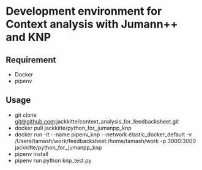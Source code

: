 # Development environment for Context analysis with Jumann++ and KNP

## Requirement
- Docker
- pipenv

## Usage
- git clone git@github.com:jackkitte/context_analysis_for_feedbacksheet.git
- docker pull jackkitte/python_for_jumanpp_knp
- docker run -it --name pipenv_knp --network elastic_docker_default -v /Users/tamash/work/feedbacksheet:/home/tamash/work -p 3000:3000 jackkitte/python_for_jumanpp_knp
- pipenv install
- pipenv run python knp_test.py